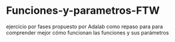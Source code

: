 # Funciones-y-parametros-FTW
ejercicio por fases propuesto por Adalab como repaso para para comprender mejor cómo funcionan las funciones y sus parámetros 
